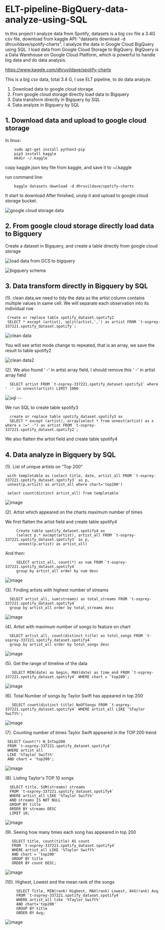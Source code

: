 # ELT-pipeline-BigQuery-data-analyze-using-SQL

In this project I analyze data from Spotify, datasets is a big csv file a 3.4G csv file, download from kaggle API: "datasets download -d dhruvildave/spotify-charts", I analyze the data in Google Cloud BigQuery using SQL. I load data from Google Cloud Storage to BigQuery. BigQuery is a Data Warehouse on Google Cloud Platform, which is powerful to handle big data and do data analysis.

https://www.kaggle.com/dhruvildave/spotify-charts

This is a big csv data, total 3.4 G, I use ELT pipeline, to do data analyze. 

1. Download data to google cloud storage
2. From google cloud storage directly load data to Bigquery
3. Data transform directly in Bigquery by SQL
4. Data analyze in Bigquery by SQL


## 1. Download data and upload to google cloud storage
 
 In linux:
 
        sudo apt-get install python3-pip
        pip3 install kaggle
        mkdir ~/.kaggle
        
 copy kaggle.json key file from kaggle, and save it to ~/.kaggle
 
 run command line:
 
        kaggle datasets download -d dhruvildave/spotify-charts
        
 It start to download
After finished, unzip it and upload to google cloud storage bucket.

![google cloud storage data](https://user-images.githubusercontent.com/98153604/151671732-ef7c422b-9b8c-428b-9abe-d8f461377528.JPG)

## 2. From google cloud storage directly load data to Bigquery

  Create a dataset in Bigquery, and create a table directly from google cloud storage

![load data from GCS to bigquery](https://user-images.githubusercontent.com/98153604/151671815-21020780-5b33-4329-9c95-edefec1f5f8c.JPG)

![bigquery schema](https://user-images.githubusercontent.com/98153604/151671911-87fb2835-43d0-4e85-8600-cd1d543ab0b3.JPG)


## 3. Data transform directly in Bigquery by SQL

(1). clean data,we need to tidy the data as the artist column contains multiple values in same cell. We will separate each observation into its individual row

     Create or replace table spotify_dataset.spotify2
     SELECT * except (artist), split(artist,',') as artist FROM `t-osprey-337221.spotify_dataset.spotify`;
     
![clean data](https://user-images.githubusercontent.com/98153604/151671931-3c57e6ca-c72a-4a23-9ff7-82302932a2f2.JPG)

You will see artist mode change to repeated, that is an array, we save the result to table spotify2

![clean data2](https://user-images.githubusercontent.com/98153604/151671977-0c666301-a224-40a6-affe-806df1754f36.JPG)

(2). We also found ' -' in artist array field, I should remove this ' -' in artist array field

      SELECT artist FROM `t-osprey-337221.spotify_dataset.spotify2` where ' -' in unnest(artist) LIMIT 1000
      
![sql --](https://user-images.githubusercontent.com/98153604/151672081-9a9582b0-8874-49ed-ad78-3073ec6e336e.JPG)

We run SQL to create table spotify3

      create or replace table spotify_dataset.spotify3 as 
      SELECT * except (artist), array(select * from unnest(artist) as x where x !=" -") as artist FROM `t-osprey-337221.spotify_dataset.spotify2`; 
    
We also flatten the artist field and create table spotify4
      

## 4. Data analyze in Bigquery by SQL
    
(1). List of unique artists on “Top 200”
            
     with templetable as (select title, date, artist_all FROM `t-osprey-337221.spotify_dataset.spotify3` as p, 
     unnest(p.artist) as artist_all where chart='top200')

     select count(distinct artist_all) from templetable
            
 ![image](https://user-images.githubusercontent.com/98153604/151672306-ab05bd97-421f-43ac-a6a1-a9f89668f547.png)
    
    
(2). Artist which appeared on the charts maximum number of times
    
We first flatten the artist field and create table spotify4
    
         Create table spotify_dataset.spotify4 as 
         (select p.* except(artist), artist_all FROM `t-osprey-337221.spotify_dataset.spotify3` as p, 
          unnest(p.artist) as artist_all)
          
And then:
    
         SELECT artist_all, count(*) as num FROM `t-osprey-337221.spotify_dataset.spotify4` 
         group by artist_all order by num desc
         
 ![image](https://user-images.githubusercontent.com/98153604/151672418-ece7bb18-bfeb-4ac0-a4d5-1c5560cc8e9b.png)
 
 (3). Finding artists with highest number of streams
 
      SELECT artist_all, sum(streams) as total_streams FROM `t-osprey-337221.spotify_dataset.spotify4` 
      group by artist_all order by total_streams desc
      
 ![image](https://user-images.githubusercontent.com/98153604/151672573-3e00d1a2-8611-44b8-813b-3bc0a435eff9.png)
 
 (4). Artist with maximum number of songs to feature on chart
 
      SELECT artist_all, count(distinct title) as totol_songs FROM `t-osprey-337221.spotify_dataset.spotify4` 
      group by artist_all order by totol_songs desc
 
 ![image](https://user-images.githubusercontent.com/98153604/151672623-80b702b8-8c66-4d75-8262-79d63a0b96dd.png)
 
 (5). Get the range of timeline of the data
 
       SELECT MIN(date) as begin, MAX(date) as time_end FROM `t-osprey-337221.spotify_dataset.spotify4` WHERE chart = 'top200';
 
 ![image](https://user-images.githubusercontent.com/98153604/151672667-189046c2-edec-4c44-9662-0ffe16d719b1.png)
 
 (6). Total Number of songs by Taylor Swift has appeared in top 200
 
       SELECT count(distinct title) NoOfSongs FROM `t-osprey-337221.spotify_dataset.spotify4` WHERE artist_all LIKE '%Taylor Swift%';
       
 ![image](https://user-images.githubusercontent.com/98153604/151672725-01c2fac7-4896-4ea1-9d8d-c906277f7e4a.png)
 
 
 (7). Counting number of times Taylor Swift appeared in the TOP 200 trend
 
     SELECT Count(*) N_InTop200 
     FROM `t-osprey-337221.spotify_dataset.spotify4` 
     WHERE artist_all 
     LIKE '%Taylor Swift%' 
     AND chart = 'top200';
     
 ![image](https://user-images.githubusercontent.com/98153604/151672786-609c502a-ccef-4ef9-b474-efe14016fc73.png)
 
 (8). Listing Taylor's TOP 10 songs
 
      SELECT title, SUM(streams) streams 
      FROM `t-osprey-337221.spotify_dataset.spotify4` 
      WHERE artist_all LIKE '%Taylor Swift%' 
      AND streams IS NOT NULL 
      GROUP BY title 
      ORDER BY streams DESC 
      LIMIT 10;
      
 ![image](https://user-images.githubusercontent.com/98153604/151672837-c9d9a4a6-434a-435b-a768-c4a3f0251e48.png)
 
 (9). Seeing how many times each song has appeared in top 200
 
       SELECT title, count(title) AS count 
       FROM `t-osprey-337221.spotify_dataset.spotify4` 
       WHERE artist_all LIKE '%Taylor Swift%' 
       AND chart = 'top200' 
       GROUP BY title 
       ORDER BY count DESC;
       
 ![image](https://user-images.githubusercontent.com/98153604/151672921-9d8954a5-f198-4476-9abc-e8d0a4acf254.png)
     
  (10). Highest, Lowest and the mean rank of the songs
  
         SELECT Title, MIN(rank) Highest, MAX(rank) Lowest, AVG(rank) Avg 
         FROM `t-osprey-337221.spotify_dataset.spotify4`
         WHERE artist_all like '%Taylor Swift%' 
         AND chart='top200' 
         GROUP BY title 
         ORDER BY Avg;
         
 ![image](https://user-images.githubusercontent.com/98153604/151672951-62b7a76b-263b-482e-b68c-edc03bd97595.png)


  
  
  
  






       
 





 
 






    
            
    


         



      
      


      





     

  

  
        
        
        


